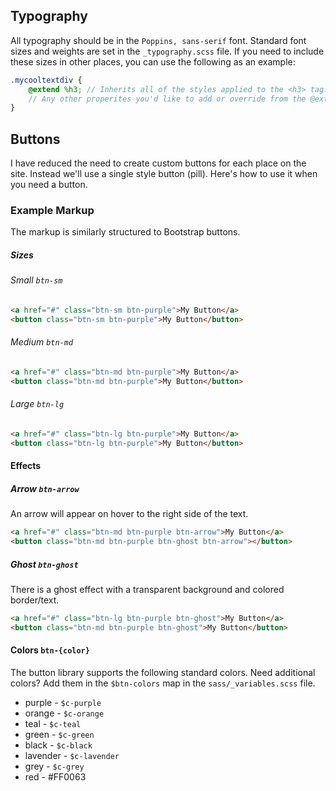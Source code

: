 ## Typography
All typography should be in the `Poppins, sans-serif` font. Standard font sizes and weights are set in the `_typography.scss` file. If you need to include these sizes in other places, you can use the following as an example:

```scss
.mycooltextdiv {
	@extend %h3; // Inherits all of the styles applied to the <h3> tag.
	// Any other properites you'd like to add or override from the @extend
}
```

## Buttons
I have reduced the need to create custom buttons for each place on the site. Instead we'll use a single style button (pill). Here's how to use it when you need a button.

### Example Markup
The markup is similarly structured to Bootstrap buttons.

##### Sizes

###### Small `btn-sm`
```html
<a href="#" class="btn-sm btn-purple">My Button</a>
<button class="btn-sm btn-purple">My Button</button>
```

###### Medium `btn-md`
```html
<a href="#" class="btn-md btn-purple">My Button</a>
<button class="btn-md btn-purple">My Button</button>
```

###### Large `btn-lg`
```html
<a href="#" class="btn-lg btn-purple">My Button</a>
<button class="btn-lg btn-purple">My Button</button>
```

#### Effects

##### Arrow `btn-arrow`
An arrow will appear on hover to the right side of the text.

```html
<a href="#" class="btn-md btn-purple btn-arrow">My Button</a>
<button class="btn-md btn-purple btn-ghost btn-arrow"></button>
```

##### Ghost `btn-ghost`
There is a ghost effect with a transparent background and colored border/text.

```html
<a href="#" class="btn-lg btn-purple btn-ghost">My Button</a>
<button class="btn-md btn-purple btn-ghost">My Button</button>
```

#### Colors `btn-{color}`
The button library supports the following standard colors. Need additional colors? Add them in the `$btn-colors` map in the `sass/_variables.scss` file.
  - purple - `$c-purple`
  - orange - `$c-orange`
  - teal - `$c-teal`
  - green - `$c-green`
  - black - `$c-black`
  - lavender - `$c-lavender`
  - grey - `$c-grey`
  - red - #FF0063